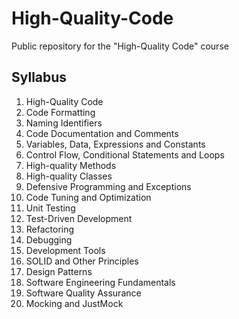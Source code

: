 High-Quality-Code
=================

Public repository for the "High-Quality Code" course

## Syllabus

01. High-Quality Code
02. Code Formatting
03. Naming Identifiers
04. Code Documentation and Comments
05. Variables, Data, Expressions and Constants
06. Control Flow, Conditional Statements and Loops
07. High-quality Methods
08. High-quality Classes
09. Defensive Programming and Exceptions
10. Code Tuning and Optimization
11. Unit Testing
12. Test-Driven Development
13. Refactoring
14. Debugging
15. Development Tools
16. SOLID and Other Principles
17. Design Patterns
18. Software Engineering Fundamentals
19. Software Quality Assurance
20. Mocking and JustMock